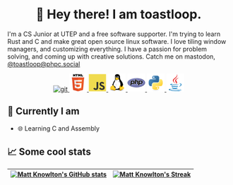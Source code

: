 <h1 align="center">👋 Hey there! I am toastloop.</h1>

I'm  a CS Junior at UTEP and a free software supporter. I'm trying to learn Rust and C and make great open source linux software. I love tiling window managers, and customizing everything. I have a passion for problem solving, and coming up with creative solutions. Catch me on mastodon, <a rel="me" href="https://phpc.social/@toastloop">@toastloop@phpc.social</a>

<p align="center"><a href="https://git-scm.com/" target="_blank" rel="noreferrer"> <img src="https://www.vectorlogo.zone/logos/git-scm/git-scm-icon.svg" alt="git" width="40" height="40"/> </a> <a href="https://www.w3.org/html/" target="_blank" rel="noreferrer"> <img src="https://raw.githubusercontent.com/devicons/devicon/master/icons/html5/html5-original-wordmark.svg" alt="html5" width="40" height="40"/> </a> <a href="https://developer.mozilla.org/en-US/docs/Web/JavaScript" target="_blank" rel="noreferrer"> <img src="https://raw.githubusercontent.com/devicons/devicon/master/icons/javascript/javascript-original.svg" alt="javascript" width="40" height="40"/> </a> <a href="https://www.linux.org/" target="_blank" rel="noreferrer"> <img src="https://raw.githubusercontent.com/devicons/devicon/master/icons/linux/linux-original.svg" alt="linux" width="40" height="40"/> </a><a href="https://www.php.net" target="_blank" rel="noreferrer"> <img src="https://raw.githubusercontent.com/devicons/devicon/master/icons/php/php-original.svg" alt="python" width="40" height="40"/> </a> <a href="https://www.python.org" target="_blank" rel="noreferrer"> <img src="https://raw.githubusercontent.com/devicons/devicon/master/icons/python/python-original.svg" alt="php" width="40" height="40"/> </a> <a href="https://www.java.com/" target="_blank" rel="noreferrer"> <img src="https://raw.githubusercontent.com/devicons/devicon/master/icons/java/java-original.svg" alt="java" width="40" height="40"/> </a></p>

## 🤺 Currently I am
- 🌐 Learning C and Assembly

## 📈 Some cool stats

| <a href="https://github.com/anuraghazra/github-readme-stats"><img src="https://github-readme-stats.vercel.app/api?username=toastloop&theme=gotham" alt="Matt Knowlton's GitHub stats"></a> | <a href="https://github.com/DenverCoder1/github-readme-streak-stats"><img src="https://github-readme-streak-stats.herokuapp.com/?user=toastloop&theme=gotham" alt="Matt Knowlton's Streak"/></a> |
| ------------- | ------------- |
